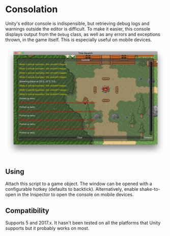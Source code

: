 # Consolation

Unity's editor console is indispensible, but retrieving debug logs and warnings
outside the editor is difficult. To make it easier, this console displays
output from the `Debug` class, as well as any errors and exceptions thrown, in
the game itself. This is especially useful on mobile devices.

![Screenshot](screenshot.png)


## Using

Attach this script to a game object. The window can be opened with a
configurable hotkey (defaults to backtick). Alternatively, enable shake-to-open
in the Inspector to open the console on mobile devices.


## Compatibility

Supports 5 and 2017.x. It hasn't been tested on all the platforms that Unity
supports but it probably works on most.

